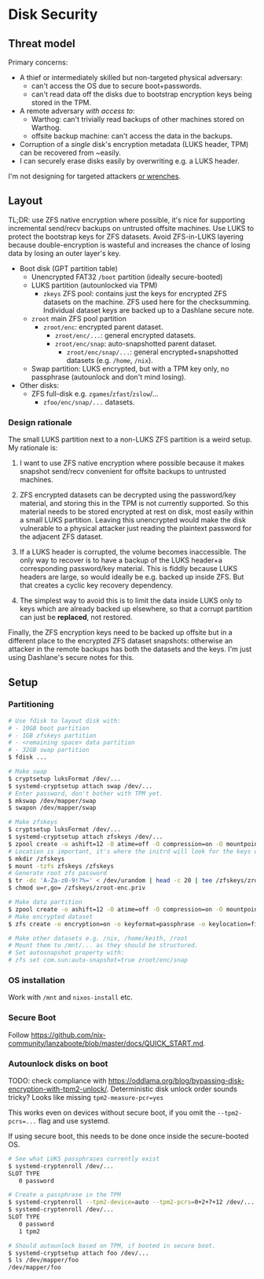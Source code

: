 # Disk Security

## Threat model

Primary concerns:
- A thief or intermediately skilled but non-targeted physical adversary:
  - can't access the OS due to secure boot+passwords.
  - can't read data off the disks due to bootstrap encryption keys being stored in the TPM.
- A remote adversary _with access to_:
  - Warthog: can't trivially read backups of other machines stored on Warthog.
  - offsite backup machine: can't access the data in the backups.
- Corruption of a _single_ disk's encryption metadata (LUKS header, TPM) can be recovered from ~easily.
- I can securely erase disks easily by overwriting e.g. a LUKS header.

I'm not designing for targeted attackers [or wrenches](https://xkcd.com/538).

## Layout

TL;DR: use ZFS native encryption where possible, it's nice for supporting incremental send/recv backups on untrusted offsite machines. Use LUKS to protect the bootstrap keys for ZFS datasets. Avoid ZFS-in-LUKS layering because double-encryption is wasteful and increases the chance of losing data by losing an outer layer's key.

- Boot disk (GPT partition table)
  - Unencrypted FAT32 `/boot` partition (ideally secure-booted)
  - LUKS partition (autounlocked via TPM)
    - `zkeys` ZFS pool: contains just the keys for encrypted ZFS datasets on the machine. ZFS used here for the checksumming. Individual dataset keys are backed up to a Dashlane secure note.
  - `zroot` main ZFS pool partition
    - `zroot/enc`: encrypted parent dataset.
      - `zroot/enc/...`: general encrypted datasets.
      - `zroot/enc/snap`: auto-snapshotted parent dataset.
        - `zroot/enc/snap/...`: general encrypted+snapshotted datasets (e.g. `/home`, `/nix`).
  - Swap partition: LUKS encrypted, but with a TPM key only, no passphrase (autounlock and don't mind losing).
- Other disks:
  - ZFS full-disk e.g. `zgames`/`zfast`/`zslow`/...
    - `zfoo/enc/snap/...` datasets.

### Design rationale

The small LUKS partition next to a non-LUKS ZFS partition is a weird setup. My rationale is:

1. I want to use ZFS native encryption where possible because it makes snapshot send/recv convenient for offsite backups to untrusted machines.

1. ZFS encrypted datasets can be decrypted using the password/key material, and storing this in the TPM is not currently supported. So this material needs to be stored encrypted at rest on disk, most easily within a small LUKS partition. Leaving this unencrypted would make the disk vulnerable to a physical attacker just reading the plaintext password for the adjacent ZFS dataset.

1. If a LUKS header is corrupted, the volume becomes inaccessible. The only way to recover is to have a backup of the LUKS header+a corresponding password/key material. This is fiddly because LUKS headers are large, so would ideally be e.g. backed up inside ZFS. But that creates a cyclic key recovery dependency.

1. The simplest way to avoid this is to limit the data inside LUKS only to keys which are already backed up elsewhere, so that a corrupt partition can just be **replaced**, not restored.

Finally, the ZFS encryption keys need to be backed up offsite but in a different place to the encrypted ZFS dataset snapshots: otherwise an attacker in the remote backups has both the datasets and the keys. I'm just using Dashlane's secure notes for this.

## Setup

### Partitioning

```sh
# Use fdisk to layout disk with:
# - 10GB boot partition
# - 1GB zfskeys partition
# - <remaining space> data partition
# - 32GB swap partition
$ fdisk ...

# Make swap
$ cryptsetup luksFormat /dev/...
$ systemd-cryptsetup attach swap /dev/...
# Enter password, don't bother with TPM yet.
$ mkswap /dev/mapper/swap
$ swapon /dev/mapper/swap

# Make zfskeys
$ cryptsetup luksFormat /dev/...
$ systemd-cryptsetup attach zfskeys /dev/...
$ zpool create -o ashift=12 -O atime=off -O compression=on -O mountpoint=legacy zfskeys /dev/mapper/zfskeys
# Location is important, it's where the initrd will look for the keys during stage 1 boot.
$ mkdir /zfskeys
$ mount -tzfs zfskeys /zfskeys
# Generate root zfs password
$ tr -dc 'A-Za-z0-9!?%=' < /dev/urandom | head -c 20 | tee /zfskeys/zroot-enc.priv
$ chmod u=r,go= /zfskeys/zroot-enc.priv

# Make data partition
$ zpool create -o ashift=12 -O atime=off -O compression=on -O mountpoint=legacy zfskeys -O acltype=posix -O xattr=sa /dev/...
# Make encrypted dataset
$ zfs create -o encryption=on -o keyformat=passphrase -o keylocation=file:///persist/secrets/zfs/zslow.priv zslow

# Make other datasets e.g. /nix, /home/keith, /root
# Mount them to /mnt/... as they should be structured.
# Set autosnapshot property with:
# zfs set com.sun:auto-snapshot=true zroot/enc/snap
```

### OS installation

Work with `/mnt` and `nixos-install` etc.

### Secure Boot

Follow https://github.com/nix-community/lanzaboote/blob/master/docs/QUICK_START.md.

### Autounlock disks on boot

TODO: check compliance with https://oddlama.org/blog/bypassing-disk-encryption-with-tpm2-unlock/. Deterministic disk unlock order sounds tricky? Looks like missing `tpm2-measure-pcr=yes`

This works even on devices without secure boot, if you omit the `--tpm2-pcrs=...` flag and use systemd.

If using secure boot, this needs to be done once inside the secure-booted OS.

```sh
# See what LUKS passphrases currently exist
$ systemd-cryptenroll /dev/...
SLOT TYPE
   0 password

# Create a passphrase in the TPM
$ systemd-cryptenroll --tpm2-device=auto --tpm2-pcrs=0+2+7+12 /dev/...
$ systemd-cryptenroll /dev/...
SLOT TYPE
   0 password
   1 tpm2

# Should autounlock based on TPM, if booted in secure boot.
$ systemd-cryptsetup attach foo /dev/...
$ ls /dev/mapper/foo
/dev/mapper/foo
```
